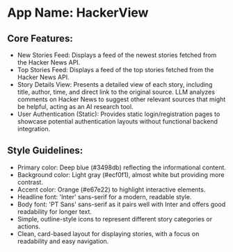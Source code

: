 # **App Name**: HackerView

## Core Features:

- New Stories Feed: Displays a feed of the newest stories fetched from the Hacker News API.
- Top Stories Feed: Displays a feed of the top stories fetched from the Hacker News API.
- Story Details View: Presents a detailed view of each story, including title, author, time, and direct link to the original source. LLM analyzes comments on Hacker News to suggest other relevant sources that might be helpful, acting as an AI research tool.
- User Authentication (Static): Provides static login/registration pages to showcase potential authentication layouts without functional backend integration.

## Style Guidelines:

- Primary color: Deep blue (#3498db) reflecting the informational content.
- Background color: Light gray (#ecf0f1), almost white but providing more contrast.
- Accent color: Orange (#e67e22) to highlight interactive elements.
- Headline font: 'Inter' sans-serif for a modern, readable style.
- Body font: 'PT Sans' sans-serif as it pairs well with Inter and offers good readability for longer text.
- Simple, outline-style icons to represent different story categories or actions.
- Clean, card-based layout for displaying stories, with a focus on readability and easy navigation.